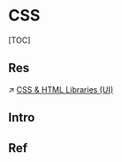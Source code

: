 # CSS

[TOC]



## Res
↗ [CSS & HTML Libraries (UI)](../💅🏻%20CSS%20&%20HTML%20Libraries%20(UI)/CSS%20&%20HTML%20Libraries%20(UI).md)



## Intro



## Ref






